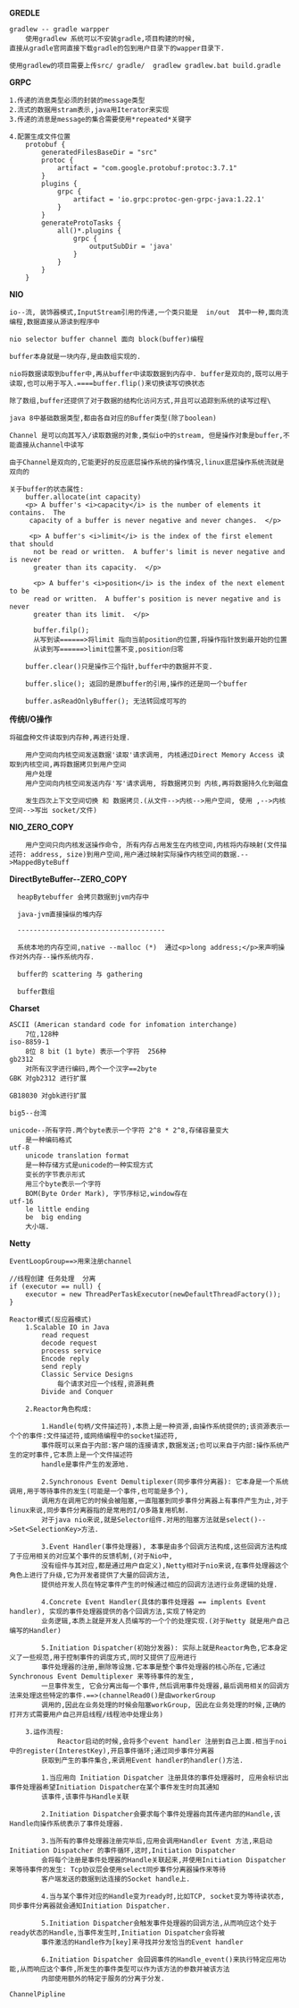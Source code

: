 **GREDLE**

    gradlew -- gradle warpper
        使用gradlew 系统可以不安装gradle,项目构建的时候,
    直接从gradle官网直接下载gradle的包到用户目录下的wapper目录下.
    
    使用gradlew的项目需要上传src/ gradle/  gradlew gradlew.bat build.gradle
    
    
**GRPC**

    1.传递的消息类型必须的封装的message类型
    2.流式的数据用stram表示,java用Iterator来实现
    3.传递的消息是message的集合需要使用*repeated*关键字
    
    4.配置生成文件位置
        protobuf {
            generatedFilesBaseDir = "src"
            protoc {
                artifact = "com.google.protobuf:protoc:3.7.1"
            }
            plugins {
                grpc {
                    artifact = 'io.grpc:protoc-gen-grpc-java:1.22.1'
                }
            }
            generateProtoTasks {
                all()*.plugins {
                    grpc {
                        outputSubDir = 'java'
                    }
                }
            }
        }
        
**NIO**

    
    io--流, 装饰器模式,InputStream引用的传递,一个类只能是  in/out  其中一种,面向流编程,数据直接从源读到程序中
    
    nio selector buffer channel 面向 block(buffer)编程
    
    buffer本身就是一块内存,是由数组实现的.
    
    nio将数据读取到buffer中,再从buffer中读取数据到内存中. buffer是双向的,既可以用于读取,也可以用于写入.====buffer.flip()来切换读写切换状态
    
    除了数组,buffer还提供了对于数据的结构化访问方式,并且可以追踪到系统的读写过程\
    
    java 8中基础数据类型,都由各自对应的Buffer类型(除了boolean)
    
    Channel 是可以向其写入/读取数据的对象,类似io中的stream, 但是操作对象是buffer,不能直接从channel中读写

    由于Channel是双向的,它能更好的反应底层操作系统的操作情况,linux底层操作系统流就是双向的
    
    关于buffer的状态属性:
        buffer.allocate(int capacity)
        <p> A buffer's <i>capacity</i> is the number of elements it contains.  The
         capacity of a buffer is never negative and never changes.  </p>
         
         <p> A buffer's <i>limit</i> is the index of the first element that should
          not be read or written.  A buffer's limit is never negative and is never
          greater than its capacity.  </p>
          
          <p> A buffer's <i>position</i> is the index of the next element to be
          read or written.  A buffer's position is never negative and is never
          greater than its limit.  </p>
          
          buffer.filp();
          从写到读======>将limit 指向当前position的位置,将操作指针放到最开始的位置
          从读到写======>limit位置不变,position归零
          
        buffer.clear()只是操作三个指针,buffer中的数据并不变.
        
        buffer.slice(); 返回的是原buffer的引用,操作的还是同一个buffer
        
        buffer.asReadOnlyBuffer(); 无法转回成可写的
        
**传统I/O操作**
   
    将磁盘种文件读取到内存种,再进行处理.
        
        用户空间向内核空间发送数据'读取'请求调用, 内核通过Direct Memory Access 读取到内核空间,再将数据拷贝到用户空间
        用户处理
        用户空间向内核空间发送内存'写'请求调用, 将数据拷贝到 内核,再将数据持久化到磁盘
        
        发生四次上下文空间切换 和 数据拷贝.(从文件-->内核-->用户空间, 使用 ,-->内核空间-->写出 socket/文件)
        
**NIO_ZERO_COPY**
    
        用户空间只向内核发送操作命令, 所有内存占用发生在内核空间,内核将内存映射(文件描述符: address, size)到用户空间,用户通过映射实际操作内核空间的数据.-->MappedByteBuff        
        
**DirectByteBuffer--ZERO_COPY**

      heapBytebuffer 会拷贝数据到jvm内存中
        
      java-jvm直接操纵的堆内存
      
      -------------------------------------
      
      系统本地的内存空间,native --malloc (*)  通过<p>long address;</p>来声明操作对外内存--操作系统内存.
      
      buffer的 scattering 与 gathering
      
      buffer数组
      
             
**Charset**

    ASCII (American standard code for infomation interchange)
        7位,128种
    iso-8859-1
        8位 8 bit (1 byte) 表示一个字符  256种
    gb2312
        对所有汉字进行编码,两个一个汉字==2byte
    GBK 对gb2312 进行扩展
    
    GB18030 对gbk进行扩展
    
    big5--台湾
    
    unicode--所有字符.两个byte表示一个字符 2^8 * 2^8,存储容量变大
        是一种编码格式
    utf-8
        unicode translation format 
        是一种存储方式是unicode的一种实现方式
        变长的字节表示形式
        用三个byte表示一个字符
        BOM(Byte Order Mark), 字节序标记,window存在
    utf-16 
        le little ending
        be  big ending
        大小端.
        
    
    
**Netty**

    EventLoopGroup==>用来注册channel
    
    //线程创建 任务处理  分离
    if (executor == null) {
        executor = new ThreadPerTaskExecutor(newDefaultThreadFactory());
    }
    
    Reactor模式(反应器模式)
        1.Scalable IO in Java
            read request 
            decode request
            process service
            Encode reply
            send reply
            Classic Service Designs
                每个请求对应一个线程,资源耗费
            Divide and Conquer
        
        2.Reactor角色构成:
        
            1.Handle(句柄/文件描述符),本质上是一种资源,由操作系统提供的;该资源表示一个个的事件:文件描述符,或网络编程中的socket描述符,
            事件既可以来自于内部:客户端的连接请求,数据发送;也可以来自于内部:操作系统产生的定时事件,它本质上是一个文件描述符
            handle是事件产生的发源地.
            
            2.Synchronous Event Demultiplexer(同步事件分离器): 它本身是一个系统调用,用于等待事件的发生(可能是一个事件,也可能是多个),
            调用方在调用它的时候会被阻塞,一直阻塞到同步事件分离器上有事件产生为止,对于linux来说,同步事件分离器指的是常用的I/O多路复用机制.
            对于java nio来说,就是Selector组件.对用的阻塞方法就是select()-->Set<SelectionKey>方法.
            
            3.Event Handler(事件处理器), 本事是由多个回调方法构成,这些回调方法构成了于应用相关的对应某个事件的反馈机制,(对于Nio中,
            没有组件与其对应,都是通过用户自定义),Netty相对于nio来说,在事件处理器这个角色上进行了升级,它为开发者提供了大量的回调方法,
            提供给开发人员在特定事件产生的时候通过相应的回调方法进行业务逻辑的处理.
            
            4.Concrete Event Handler(具体的事件处理器 == implents Event handler), 实现的事件处理器提供的各个回调方法,实现了特定的
            业务逻辑,本质上就是开发人员编写的一个个的处理实现.(对于Netty 就是用户自己编写的Handler)
            
            5.Initiation Dispatcher(初始分发器): 实际上就是Reactor角色,它本身定义了一些规范,用于控制事件的调度方式,同时又提供了应用进行
            事件处理器的注册,删除等设施.它本事是整个事件处理器的核心所在,它通过 Synchronous Event Demultiplexer 来等待事件的发生, 
            一旦事件发生, 它会分离出每一个事件,然后调用事件处理器,最后调用相关的回调方法来处理这些特定的事件.==>(channelRead0()是由workerGroup
            调用的,因此在业务处理的时候会阻塞workGroup, 因此在业务处理的时候,正确的打开方式需要用户自己开启线程/线程池中处理业务)
            
        3.运作流程:
                Reactor启动的时候,会将多个event handler 注册到自己上面.相当于noi中的register(InterestKey),开启事件循环;通过同步事件分离器
            获取到产生的事件集合,来调用Event handler的handler()方法.
            
            1.当应用向 Initiation Dispatcher 注册具体的事件处理器时, 应用会标识出事件处理器希望Initiation Dispatcher在某个事件发生时向其通知
            该事件,该事件与Handle关联
            
            2.Initiation Dispatcher会要求每个事件处理器向其传递内部的Handle,该Handle向操作系统表示了事件处理器.
            
            3.当所有的事件处理器注册完毕后,应用会调用Handler Event 方法,来启动Initiation Dispatcher 的事件循环,这时,Initiation Dispatcher
            会将每个注册是事件处理器的Handle关联起来,并使用Initiation Dispatcher来等待事件的发生: Tcp协议层会使用select同步事件分离器操作来等待
            客户端发送的数据到达连接的Socket handle上.
            
            4.当与某个事件对应的Handle变为ready时,比如TCP, socket变为等待读状态,同步事件分离器就会通知Initiation Dispatcher.
            
            5.Initiation Dispatcher会触发事件处理器的回调方法,从而响应这个处于ready状态的Handle,当事件发生时,Initiation Dispatcher会将被
            事件激活的Handle作为[key]来寻找并分发恰当的Event handler
            
            6.Initiation Dispatcher 会回调事件的Handle_event()来执行特定应用功能,从而响应这个事件,所发生的事件类型可以作为该方法的参数并被该方法
            内部使用额外的特定于服务的分离于分发.
        
    ChannelPipline
            
            
    
    

   
    
     
      
